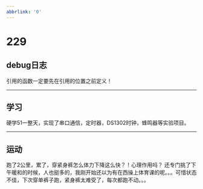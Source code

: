 ```yaml
---
abbrlink: '0'
---
```

# 229

## debug日志

引用的函数一定要先在引用的位置之前定义！
***

## 学习

硬学51一整天，实现了串口通信，定时器，DS1302时钟，蜂鸣器等实验项目。
***

## 运动

跑了2公里，累了，穿紧身裤怎么体力下降这么快？！心理作用吗？
还专门挑了下午暖和的时候，人也挺多的，我刚开始还以为有在西操上体育课的呢。。。可惜状态不佳，下次穿单裤子跑，紧身裤太难受了，每次都跑不动。。。
